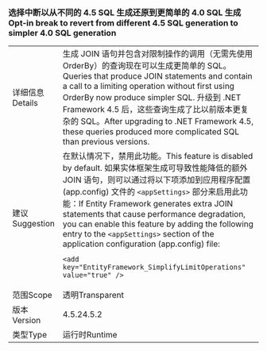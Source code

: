 ### <a name="opt-in-break-to-revert-from-different-45-sql-generation-to-simpler-40-sql-generation"></a><span data-ttu-id="b7285-101">选择中断以从不同的 4.5 SQL 生成还原到更简单的 4.0 SQL 生成</span><span class="sxs-lookup"><span data-stu-id="b7285-101">Opt-in break to revert from different 4.5 SQL generation to simpler 4.0 SQL generation</span></span>

|   |   |
|---|---|
|<span data-ttu-id="b7285-102">详细信息</span><span class="sxs-lookup"><span data-stu-id="b7285-102">Details</span></span>|<span data-ttu-id="b7285-103">生成 JOIN 语句并包含对限制操作的调用（无需先使用 OrderBy）的查询现在可以生成更简单的 SQL。</span><span class="sxs-lookup"><span data-stu-id="b7285-103">Queries that produce JOIN statements and contain a call to a limiting operation without first using OrderBy now produce simpler SQL.</span></span> <span data-ttu-id="b7285-104">升级到 .NET Framework 4.5 后，这些查询生成了比以前版本更复杂的 SQL。</span><span class="sxs-lookup"><span data-stu-id="b7285-104">After upgrading to .NET Framework 4.5, these queries produced more complicated SQL than previous versions.</span></span>|
|<span data-ttu-id="b7285-105">建议</span><span class="sxs-lookup"><span data-stu-id="b7285-105">Suggestion</span></span>|<span data-ttu-id="b7285-106">在默认情况下，禁用此功能。</span><span class="sxs-lookup"><span data-stu-id="b7285-106">This feature is disabled by default.</span></span> <span data-ttu-id="b7285-107">如果实体框架生成可导致性能降低的额外 JOIN 语句，则可以通过将以下项添加到应用程序配置 (app.config) 文件的 <code>&lt;appSettings&gt;</code> 部分来启用此功能：</span><span class="sxs-lookup"><span data-stu-id="b7285-107">If Entity Framework generates extra JOIN statements that cause performance degradation, you can enable this feature by adding the following entry to the <code>&lt;appSettings&gt;</code> section of the application configuration (app.config) file:</span></span><pre><code class="lang-xml">&lt;add key=&quot;EntityFramework_SimplifyLimitOperations&quot; value=&quot;true&quot; /&gt;&#13;&#10;</code></pre>|
|<span data-ttu-id="b7285-108">范围</span><span class="sxs-lookup"><span data-stu-id="b7285-108">Scope</span></span>|<span data-ttu-id="b7285-109">透明</span><span class="sxs-lookup"><span data-stu-id="b7285-109">Transparent</span></span>|
|<span data-ttu-id="b7285-110">版本</span><span class="sxs-lookup"><span data-stu-id="b7285-110">Version</span></span>|<span data-ttu-id="b7285-111">4.5.2</span><span class="sxs-lookup"><span data-stu-id="b7285-111">4.5.2</span></span>|
|<span data-ttu-id="b7285-112">类型</span><span class="sxs-lookup"><span data-stu-id="b7285-112">Type</span></span>|<span data-ttu-id="b7285-113">运行时</span><span class="sxs-lookup"><span data-stu-id="b7285-113">Runtime</span></span>|

